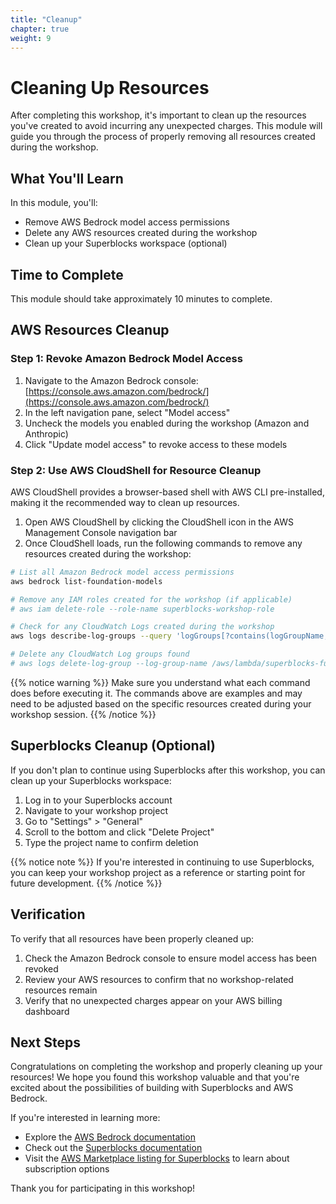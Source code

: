 ```yaml
---
title: "Cleanup"
chapter: true
weight: 9
---
```


# Cleaning Up Resources

After completing this workshop, it's important to clean up the resources you've created to avoid incurring any unexpected charges. This module will guide you through the process of properly removing all resources created during the workshop.

## What You'll Learn

In this module, you'll:
- Remove AWS Bedrock model access permissions
- Delete any AWS resources created during the workshop
- Clean up your Superblocks workspace (optional)

## Time to Complete
This module should take approximately 10 minutes to complete.

## AWS Resources Cleanup

### Step 1: Revoke Amazon Bedrock Model Access

1. Navigate to the Amazon Bedrock console: [https://console.aws.amazon.com/bedrock/](https://console.aws.amazon.com/bedrock/)
2. In the left navigation pane, select "Model access"
3. Uncheck the models you enabled during the workshop (Amazon and Anthropic)
4. Click "Update model access" to revoke access to these models

### Step 2: Use AWS CloudShell for Resource Cleanup

AWS CloudShell provides a browser-based shell with AWS CLI pre-installed, making it the recommended way to clean up resources.

1. Open AWS CloudShell by clicking the CloudShell icon in the AWS Management Console navigation bar
2. Once CloudShell loads, run the following commands to remove any resources created during the workshop:

```bash
# List all Amazon Bedrock model access permissions
aws bedrock list-foundation-models

# Remove any IAM roles created for the workshop (if applicable)
# aws iam delete-role --role-name superblocks-workshop-role

# Check for any CloudWatch Logs created during the workshop
aws logs describe-log-groups --query 'logGroups[?contains(logGroupName, `superblocks`) == `true`].[logGroupName]' --output table

# Delete any CloudWatch Log groups found
# aws logs delete-log-group --log-group-name /aws/lambda/superblocks-function
```

{{% notice warning %}}
Make sure you understand what each command does before executing it. The commands above are examples and may need to be adjusted based on the specific resources created during your workshop session.
{{% /notice %}}

## Superblocks Cleanup (Optional)

If you don't plan to continue using Superblocks after this workshop, you can clean up your Superblocks workspace:

1. Log in to your Superblocks account
2. Navigate to your workshop project
3. Go to "Settings" > "General"
4. Scroll to the bottom and click "Delete Project"
5. Type the project name to confirm deletion

{{% notice note %}}
If you're interested in continuing to use Superblocks, you can keep your workshop project as a reference or starting point for future development.
{{% /notice %}}

## Verification

To verify that all resources have been properly cleaned up:

1. Check the Amazon Bedrock console to ensure model access has been revoked
2. Review your AWS resources to confirm that no workshop-related resources remain
3. Verify that no unexpected charges appear on your AWS billing dashboard

## Next Steps

Congratulations on completing the workshop and properly cleaning up your resources! We hope you found this workshop valuable and that you're excited about the possibilities of building with Superblocks and AWS Bedrock.

If you're interested in learning more:
- Explore the [AWS Bedrock documentation](https://docs.aws.amazon.com/bedrock/)
- Check out the [Superblocks documentation](https://docs.superblocks.com)
- Visit the [AWS Marketplace listing for Superblocks](https://aws.amazon.com/marketplace/pp/prodview-kllccta3zgs2q) to learn about subscription options

Thank you for participating in this workshop!

